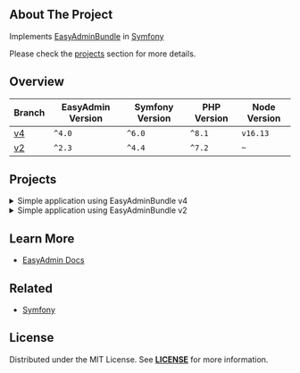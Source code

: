 ## About The Project
Implements [EasyAdminBundle][easy_admin_github] in [Symfony][symfony_website]

Please check the [projects](#projects) section for more details.

## Overview
| Branch   | EasyAdmin Version | Symfony Version | PHP Version | Node Version |
|----------|-------------------|-----------------|-------------|--------------|
| [v4][v4] | `^4.0`            | `^6.0`          | `^8.1`      | `v16.13`     | 
| [v2][v2] | `^2.3`            | `^4.4`          | `^7.2`      | `~`          |


## Projects
<details><summary>Simple application using EasyAdminBundle v4</summary>  
<p>

<img
src="https://user-images.githubusercontent.com/5810350/226254914-a20cb91d-da7a-4417-81d4-4733b749986c.png"
alt="easy admin bundle v4"
width="50%"
/>

**Code:** https://github.com/habibun/easy-admin-bundle/tree/v4  
**Resources:** ~  

### Prerequisites
- [Symfony CLI][symfony_cli], [PHP][php], [Composer][composer], [Git][git], [MySQL][mysql], [Node.js][node]

### Installation
```bash
git clone git@github.com:habibun/easy-admin-bundle.git
cd easy-admin-bundle
git checkout v4
symfony composer install
yarn install
```

</p>

##
</details>


<details><summary>Simple application using EasyAdminBundle v2</summary>  
<p>  

<img
src="https://user-images.githubusercontent.com/5810350/226255064-bba19bae-ac88-4ea3-a010-97abb549118c.png"
alt="easy admin bundle v2"
width="50%"
/>

**Code:** https://github.com/habibun/easy-admin-bundle/tree/v2  
**Resources:** ~  


### Prerequisites
- [Symfony CLI][symfony_cli], [PHP][php], [Composer][composer], [Git][git], [MySQL][mysql]

### Installation
Clone the repository using the command:  
```bash 
git clone git@github.com:habibun/easy-admin-bundle.git
```

Navigate into the cloned directory:
```bash 
cd easy-admin-bundle
```

Checkout: 
```bash 
git checkout v2
```

#### Manual Instruction

Install the required dependencies using Composer:
```bash 
symfony composer install
```

Create .env.local file:
```bash 	
cp -u -p .env .env.local
```

Configure the database connection in the .env.local file:
`DATABASE_URL=mysql://db_user:db_password@db_host/db_name`

Create the database schema:
`symfony console doctrine:schema:create`

Migrate db:
`symfony console doctrine:migrations:migrate -n`

Load sample data into the database:
`symfony console doctrine:fixtures:load -n`

Start the local development server:
`symfony server:start `

#### Makefile Instruction
Create .env.local file:
`make init`

Install project:
`make install`

This will run the same commands as the manual installation process described above.  
Once the installation is complete, start the local development server:
`make start`

</p>

##
</details>


## Learn More
- [EasyAdmin Docs][easy_admin_docs]


## Related
- [Symfony](https://github.com/habibun/symfony)


## License
Distributed under the MIT License. See **[LICENSE][license]** for more information.


[//]: # (Links)
[license]: https://github.com/habibun/easy-admin-bundle/blob/main/LICENSE
[symfony_website]: https://symfony.com/

[easy_admin_github]: https://github.com/EasyCorp/EasyAdminBundle
[easy_admin_docs]: https://symfony.com/bundles/EasyAdminBundle/current/index.html

[v4]: https://github.com/habibun/easy-admin-bundle/tree/v4
[v4_tt]: https://github.com/habibun/easy-admin-bundle/tree/v4 "Simple application using EasyAdminBundle v4"

[v2]: https://github.com/habibun/easy-admin-bundle/tree/v2
[v2_tt]: https://github.com/habibun/easy-admin-bundle/tree/v2 "Simple application using EasyAdminBundle v2"

[symfony_cli]: https://symfony.com/download
[php]: https://www.php.net/
[composer]: https://getcomposer.org/
[git]: https://git-scm.com/
[mysql]: https://www.mysql.com/
[node]: https://nodejs.org/
